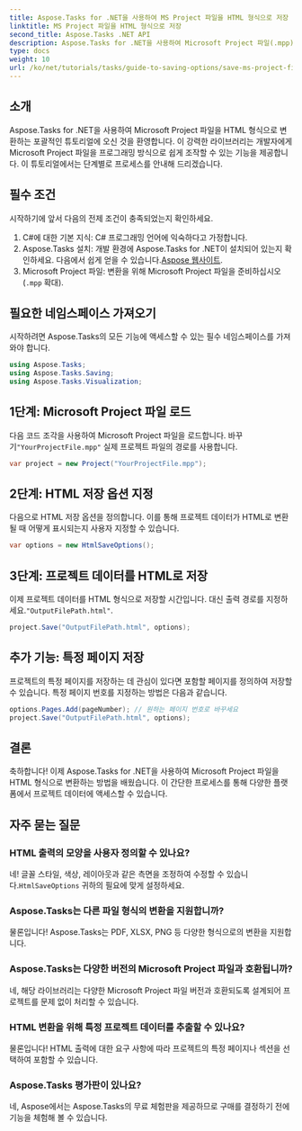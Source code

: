 ```yaml
---
title: Aspose.Tasks for .NET을 사용하여 MS Project 파일을 HTML 형식으로 저장
linktitle: MS Project 파일을 HTML 형식으로 저장
second_title: Aspose.Tasks .NET API
description: Aspose.Tasks for .NET을 사용하여 Microsoft Project 파일(.mpp)을 HTML 형식으로 손쉽게 변환하는 방법을 알아보세요. 이 포괄적인 튜토리얼은 프로젝트 파일을 로드하고, HTML 출력을 사용자 지정하고, 특정 페이지를 저장하는 방법을 포함한 단계별 지침을 제공합니다.
type: docs
weight: 10
url: /ko/net/tutorials/tasks/guide-to-saving-options/save-ms-project-files-to-html-format/
---
```

## 소개

Aspose.Tasks for .NET을 사용하여 Microsoft Project 파일을 HTML 형식으로 변환하는 포괄적인 튜토리얼에 오신 것을 환영합니다. 이 강력한 라이브러리는 개발자에게 Microsoft Project 파일을 프로그래밍 방식으로 쉽게 조작할 수 있는 기능을 제공합니다. 이 튜토리얼에서는 단계별로 프로세스를 안내해 드리겠습니다.

## 필수 조건

시작하기에 앞서 다음의 전제 조건이 충족되었는지 확인하세요.

1. C#에 대한 기본 지식: C# 프로그래밍 언어에 익숙하다고 가정합니다.
2.  Aspose.Tasks 설치: 개발 환경에 Aspose.Tasks for .NET이 설치되어 있는지 확인하세요. 다음에서 쉽게 얻을 수 있습니다.[Aspose 웹사이트](https://www.aspose.com).
3.  Microsoft Project 파일: 변환을 위해 Microsoft Project 파일을 준비하십시오(`.mpp` 확대).

## 필요한 네임스페이스 가져오기

시작하려면 Aspose.Tasks의 모든 기능에 액세스할 수 있는 필수 네임스페이스를 가져와야 합니다.

```csharp
using Aspose.Tasks;
using Aspose.Tasks.Saving;
using Aspose.Tasks.Visualization;
```

## 1단계: Microsoft Project 파일 로드

 다음 코드 조각을 사용하여 Microsoft Project 파일을 로드합니다. 바꾸기`"YourProjectFile.mpp"` 실제 프로젝트 파일의 경로를 사용합니다.

```csharp
var project = new Project("YourProjectFile.mpp");
```

## 2단계: HTML 저장 옵션 지정

다음으로 HTML 저장 옵션을 정의합니다. 이를 통해 프로젝트 데이터가 HTML로 변환될 때 어떻게 표시되는지 사용자 지정할 수 있습니다.

```csharp
var options = new HtmlSaveOptions();
```

## 3단계: 프로젝트 데이터를 HTML로 저장

 이제 프로젝트 데이터를 HTML 형식으로 저장할 시간입니다. 대신 출력 경로를 지정하세요.`"OutputFilePath.html"`.

```csharp
project.Save("OutputFilePath.html", options);
```

## 추가 기능: 특정 페이지 저장

프로젝트의 특정 페이지를 저장하는 데 관심이 있다면 포함할 페이지를 정의하여 저장할 수 있습니다. 특정 페이지 번호를 지정하는 방법은 다음과 같습니다.

```csharp
options.Pages.Add(pageNumber); // 원하는 페이지 번호로 바꾸세요
project.Save("OutputFilePath.html", options);
```

## 결론

축하합니다! 이제 Aspose.Tasks for .NET을 사용하여 Microsoft Project 파일을 HTML 형식으로 변환하는 방법을 배웠습니다. 이 간단한 프로세스를 통해 다양한 플랫폼에서 프로젝트 데이터에 액세스할 수 있습니다.

## 자주 묻는 질문

### HTML 출력의 모양을 사용자 정의할 수 있나요?
 네! 글꼴 스타일, 색상, 레이아웃과 같은 측면을 조정하여 수정할 수 있습니다.`HtmlSaveOptions` 귀하의 필요에 맞게 설정하세요.

### Aspose.Tasks는 다른 파일 형식의 변환을 지원합니까?
물론입니다! Aspose.Tasks는 PDF, XLSX, PNG 등 다양한 형식으로의 변환을 지원합니다.

### Aspose.Tasks는 다양한 버전의 Microsoft Project 파일과 호환됩니까?
네, 해당 라이브러리는 다양한 Microsoft Project 파일 버전과 호환되도록 설계되어 프로젝트를 문제 없이 처리할 수 있습니다.

### HTML 변환을 위해 특정 프로젝트 데이터를 추출할 수 있나요?
물론입니다! HTML 출력에 대한 요구 사항에 따라 프로젝트의 특정 페이지나 섹션을 선택하여 포함할 수 있습니다.

### Aspose.Tasks 평가판이 있나요?
네, Aspose에서는 Aspose.Tasks의 무료 체험판을 제공하므로 구매를 결정하기 전에 기능을 체험해 볼 수 있습니다.